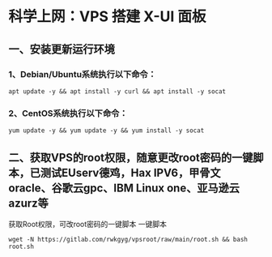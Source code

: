 # 科学上网：VPS 搭建 X-UI 面板

## 一、安装更新运行环境

### 1、Debian/Ubuntu系统执行以下命令：
    
    apt update -y && apt install -y curl && apt install -y socat
     
### 2、CentOS系统执行以下命令：

    yum update -y && yum update -y && yum install -y socat


## 二、获取VPS的root权限，随意更改root密码的一键脚本，已测试EUserv德鸡，Hax IPV6，甲骨文oracle、谷歌云gpc、IBM Linux one、亚马逊云azurz等
获取Root权限，可改root密码的一键脚本
一键脚本

    wget -N https://gitlab.com/rwkgyg/vpsroot/raw/main/root.sh && bash root.sh

